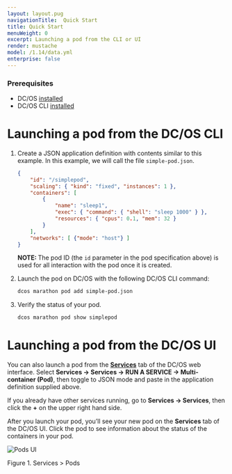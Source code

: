 ```yaml
---
layout: layout.pug
navigationTitle:  Quick Start
title: Quick Start
menuWeight: 0
excerpt: Launching a pod from the CLI or UI
render: mustache
model: /1.14/data.yml
enterprise: false
---
```


### Prerequisites
- DC/OS [installed](/mesosphere/dcos/1.14/installing/)
- DC/OS CLI [installed](/mesosphere/dcos/1.14/cli/install/)

# Launching a pod from the DC/OS CLI

1.  Create a JSON application definition with contents similar to this example. In this example, we will call the file `simple-pod.json`. 

    ```json
    {
        "id": "/simplepod",
        "scaling": { "kind": "fixed", "instances": 1 },
        "containers": [
            {
                "name": "sleep1",
                "exec": { "command": { "shell": "sleep 1000" } },
                "resources": { "cpus": 0.1, "mem": 32 }
            }
        ],
        "networks": [ {"mode": "host"} ]
    }
    ```

    <p class="message--note"><strong>NOTE: </strong>The pod ID (the <code>id</code> parameter in the pod specification above) is used for all interaction with the pod once it is created.</p>

1.  Launch the pod on DC/OS with the following DC/OS CLI command:

    ```bash
    dcos marathon pod add simple-pod.json
    ```

1. Verify the status of your pod.

    ```bash
    dcos marathon pod show simplepod
    ```

# Launching a pod from the DC/OS UI

You can also launch a pod from the [**Services**](/mesosphere/dcos/1.14/gui/) tab of the DC/OS web interface. Select **Services -> Services -> RUN A SERVICE -> Multi-container (Pod)**, then toggle to JSON mode and paste in the application definition supplied above.

If you already have other services running, go to **Services -> Services**, then click the **+** on the upper right hand side.

After you launch your pod, you’ll see your new pod on the **Services** tab of the DC/OS UI. Click the pod to see information about the status of the containers in your pod.

![Pods UI](/mesosphere/dcos/1.14/img/pods-service-dashboard.png)

Figure 1. Services > Pods
